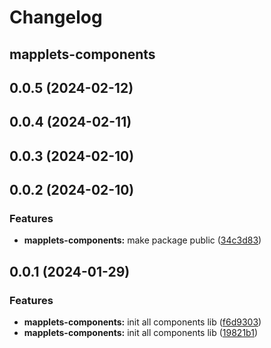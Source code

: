 # Changelog

## mapplets-components

## 0.0.5 (2024-02-12)



## 0.0.4 (2024-02-11)



## 0.0.3 (2024-02-10)



## 0.0.2 (2024-02-10)


### Features

* **mapplets-components:** make package public ([34c3d83](https://github.com/mapplesorg/mapplets/commit/34c3d835ae95ce3b6162e2dacc2d4a668e65e81d))



## 0.0.1 (2024-01-29)


### Features

* **mapplets-components:** init all components lib ([f6d9303](https://github.com/mapplesorg/mapplets/commit/f6d93038c0b0750fa6eff4fc04cb76824641bf52))
* **mapplets-components:** init all components lib ([19821b1](https://github.com/mapplesorg/mapplets/commit/19821b1b99b8edf2314b7ffd420439bc5299677a))


